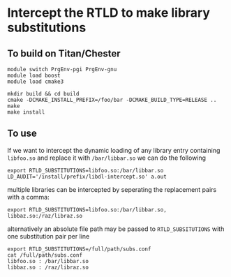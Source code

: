 # Intercept the RTLD to make library substitutions

## To build on Titan/Chester
```
module switch PrgEnv-pgi PrgEnv-gnu
module load boost
module load cmake3

mkdir build && cd build
cmake -DCMAKE_INSTALL_PREFIX=/foo/bar -DCMAKE_BUILD_TYPE=RELEASE ..
make
make install
```

## To use
If we want to intercept the dynamic loading of any library entry containing `libfoo.so` and replace it with `/bar/libbar.so` we can do the following
```
export RTLD_SUBSTITUTIONS=libfoo.so:/bar/libbar.so
LD_AUDIT='/install/prefix/libdl-intercept.so' a.out
```
multiple libraries can be intercepted by seperating the replacement pairs with a comma:
```
export RTLD_SUBSTITUTIONS=libfoo.so:/bar/libbar.so, libbaz.so:/raz/libraz.so
```
alternatively an absolute file path may be passed to `RTLD_SUBSITUTIONS` with one substitution pair per line

```
export RTLD_SUBSTITUTIONS=/full/path/subs.conf
cat /full/path/subs.conf
libfoo.so : /bar/libbar.so
libbaz.so : /raz/libraz.so
```
